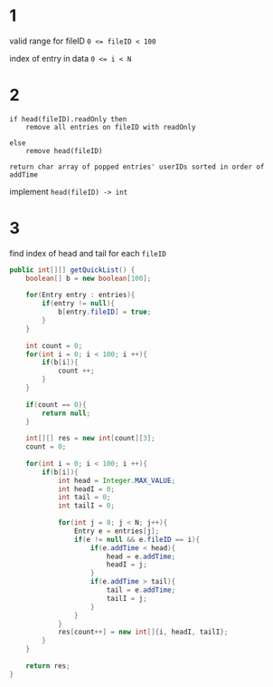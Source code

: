 


#  1

valid range for fileID
`0 <= fileID < 100`

index of entry in data
`0 <= i < N`



# 2
```text
if head(fileID).readOnly then
    remove all entries on fileID with readOnly
    
else
    remove head(fileID)

return char array of popped entries' userIDs sorted in order of addTime
```


implement `head(fileID) -> int` 


# 3

find index of head and tail for each `fileID`

```java
public int[][] getQuickList() {
	boolean[] b = new boolean[100];
	
	for(Entry entry : entries){
		if(entry != null){
			b[entry.fileID] = true; 
		}
	}      
	
	int count = 0;
	for(int i = 0; i < 100; i ++){
		if(b[i]){
			count ++;
		}
	}
	
	if(count == 0){
		return null;
	}
	
	int[][] res = new int[count][3];
	count = 0;
	
	for(int i = 0; i < 100; i ++){
		if(b[i]){
			int head = Integer.MAX_VALUE;
			int headI = 0;
			int tail = 0;
			int tailI = 0;
			
			for(int j = 0; j < N; j++){
				Entry e = entries[j];
				if(e != null && e.fileID == i){
					if(e.addTime < head){
						head = e.addTime;
						headI = j;
					}
					if(e.addTime > tail){
						tail = e.addTime;
						tailI = j;
					}
				}
			}
			res[count++] = new int[]{i, headI, tailI};
		}
	}
	
	return res;
}
```
